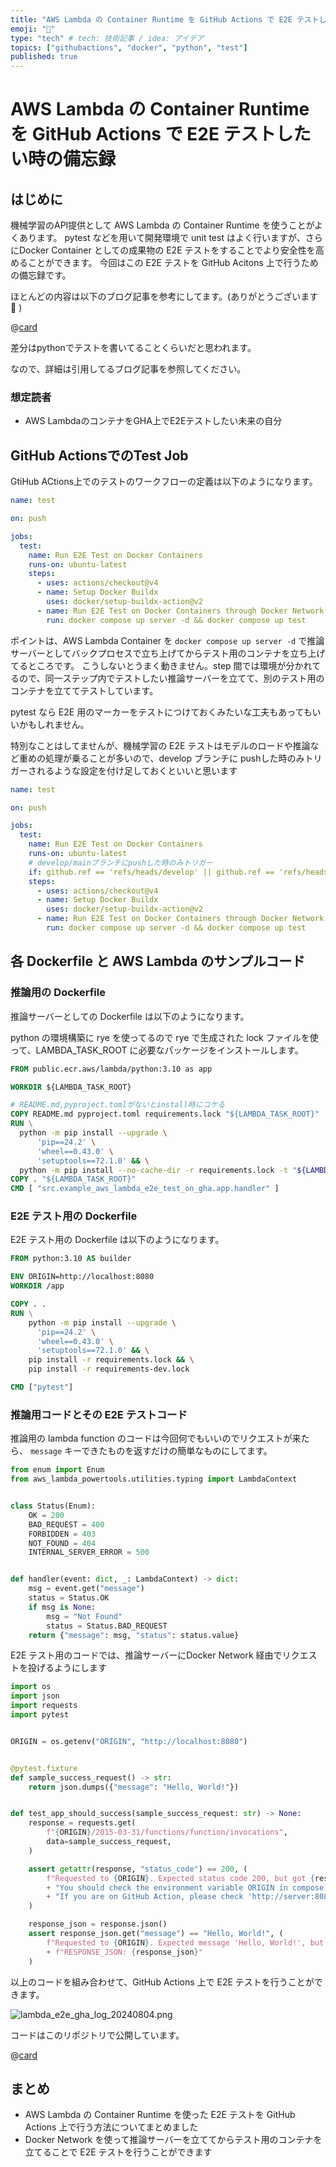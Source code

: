 ```yaml
---
title: "AWS Lambda の Container Runtime を GitHub Actions で E2E テストしたい時の備忘録"
emoji: "🙆"
type: "tech" # tech: 技術記事 / idea: アイデア
topics: ["githubactions", "docker", "python", "test"]
published: true
---
```


# AWS Lambda の Container Runtime を GitHub Actions で E2E テストしたい時の備忘録

## はじめに

機械学習のAPI提供として AWS Lambda の Container Runtime を使うことがよくあります。
pytest などを用いて開発環境で unit test はよく行いますが、さらにDocker Container としての成果物の E2E テストをすることでより安全性を高めることができます。
今回はこの E2E テストを GitHub Acitons 上で行うための備忘録です。

ほとんどの内容は以下のブログ記事を参考にしてます。(ありがとうございます 🙇 )

@[card](https://blog.ojisan.io/container-test-on-gha)

差分はpythonでテストを書いてることくらいだと思われます。

なので、詳細は引用してるブログ記事を参照してください。

### 想定読者

- AWS LambdaのコンテナをGHA上でE2Eテストしたい未来の自分

## GitHub ActionsでのTest Job

GtiHub ACtions上でのテストのワークフローの定義は以下のようになります。

```yaml
name: test

on: push

jobs:
  test:
    name: Run E2E Test on Docker Containers
    runs-on: ubuntu-latest
    steps:
      - uses: actions/checkout@v4
      - name: Setup Docker Buildx
        uses: docker/setup-buildx-action@v2
      - name: Run E2E Test on Docker Containers through Docker Network
        run: docker compose up server -d && docker compose up test
```

ポイントは、AWS Lambda Container を `docker compose up server -d` で推論サーバーとしてバックプロセスで立ち上げてからテスト用のコンテナを立ち上げてるところです。
こうしないとうまく動きません。step 間では環境が分かれてるので、同一ステップ内でテストしたい推論サーバーを立てて、別のテスト用のコンテナを立ててテストしています。

pytest なら E2E 用のマーカーをテストにつけておくみたいな工夫もあってもいいかもしれません。

特別なことはしてませんが、機械学習の E2E テストはモデルのロードや推論など重めの処理が乗ることが多いので、develop ブランチに pushした時のみトリガーされるような設定を付け足しておくといいと思います

```yaml
name: test

on: push

jobs:
  test:
    name: Run E2E Test on Docker Containers
    runs-on: ubuntu-latest
    # develop/mainブランチにpushした時のみトリガー
    if: github.ref == 'refs/heads/develop' || github.ref == 'refs/heads/main'
    steps:
      - uses: actions/checkout@v4
      - name: Setup Docker Buildx
        uses: docker/setup-buildx-action@v2
      - name: Run E2E Test on Docker Containers through Docker Network
        run: docker compose up server -d && docker compose up test
```

## 各 Dockerfile と AWS Lambda のサンプルコード

### 推論用の Dockerfile

推論サーバーとしての Dockerfile は以下のようになります。

python の環境構築に rye を使ってるので rye で生成された lock ファイルを使って、LAMBDA_TASK_ROOT に必要なパッケージをインストールします。

```Dockerfile
FROM public.ecr.aws/lambda/python:3.10 as app

WORKDIR ${LAMBDA_TASK_ROOT}

# README.md,pyproject.tomlがないとinstall時にコケる
COPY README.md pyproject.toml requirements.lock "${LAMBDA_TASK_ROOT}"
RUN \
  python -m pip install --upgrade \
      'pip==24.2' \
      'wheel==0.43.0' \
      'setuptools==72.1.0' && \
  python -m pip install --no-cache-dir -r requirements.lock -t "${LAMBDA_TASK_ROOT}"
COPY . "${LAMBDA_TASK_ROOT}"
CMD [ "src.example_aws_lambda_e2e_test_on_gha.app.handler" ]

```

### E2E テスト用の Dockerfile

E2E テスト用の Dockerfile は以下のようになります。

```Dockerfile
FROM python:3.10 AS builder

ENV ORIGIN=http://localhost:8080
WORKDIR /app

COPY . .
RUN \
    python -m pip install --upgrade \
      'pip==24.2' \
      'wheel==0.43.0' \
      'setuptools==72.1.0' && \
    pip install -r requirements.lock && \
    pip install -r requirements-dev.lock

CMD ["pytest"]
```

### 推論用コードとその E2E テストコード

推論用の lambda function のコードは今回何でもいいのでリクエストが来たら、 `message` キーできたものを返すだけの簡単なものにしてます。

```python
from enum import Enum
from aws_lambda_powertools.utilities.typing import LambdaContext


class Status(Enum):
    OK = 200
    BAD_REQUEST = 400
    FORBIDDEN = 403
    NOT_FOUND = 404
    INTERNAL_SERVER_ERROR = 500


def handler(event: dict, _: LambdaContext) -> dict:
    msg = event.get("message")
    status = Status.OK
    if msg is None:
        msg = "Not Found"
        status = Status.BAD_REQUEST
    return {"message": msg, "status": status.value}

```

E2E テスト用のコードでは、推論サーバーにDocker Network 経由でリクエストを投げるようにします

```python
import os
import json
import requests
import pytest


ORIGIN = os.getenv("ORIGIN", "http://localhost:8080")


@pytest.fixture
def sample_success_request() -> str:
    return json.dumps({"message": "Hello, World!"})


def test_app_should_success(sample_success_request: str) -> None:
    response = requests.get(
        f"{ORIGIN}/2015-03-31/functions/function/invocations",
        data=sample_success_request,
    )

    assert getattr(response, "status_code") == 200, (
        f"Requested to {ORIGIN}. Expected status code 200, but got {response.status_code} "
        + "You should check the environment variable ORIGIN in compose.yaml. "
        + "If you are on GitHub Action, please check 'http://server:8080' is allowed. "
    )

    response_json = response.json()
    assert response_json.get("message") == "Hello, World!", (
        f"Requested to {ORIGIN}. Expected message 'Hello, World!', but got {response_json.get('message')} "
        + f"RESPONSE_JSON: {response_json}"
    )
```

以上のコードを組み合わせて、GitHub Actions 上で E2E テストを行うことができます。

![lambda_e2e_gha_log_20240804.png](/images/54ced2bf154d2c/lambda_e2e_gha_log_20240804.png)

コードはこのリポジトリで公開しています。

@[card](https://github.com/daikichiba9511/example-aws-lambda-e2e-test-on-gha)

## まとめ

- AWS Lambda の Container Runtime を使った E2E テストを GitHub Actions 上で行う方法についてまとめました
- Docker Network を使って推論サーバーを立ててからテスト用のコンテナを立てることで E2E テストを行うことができます
